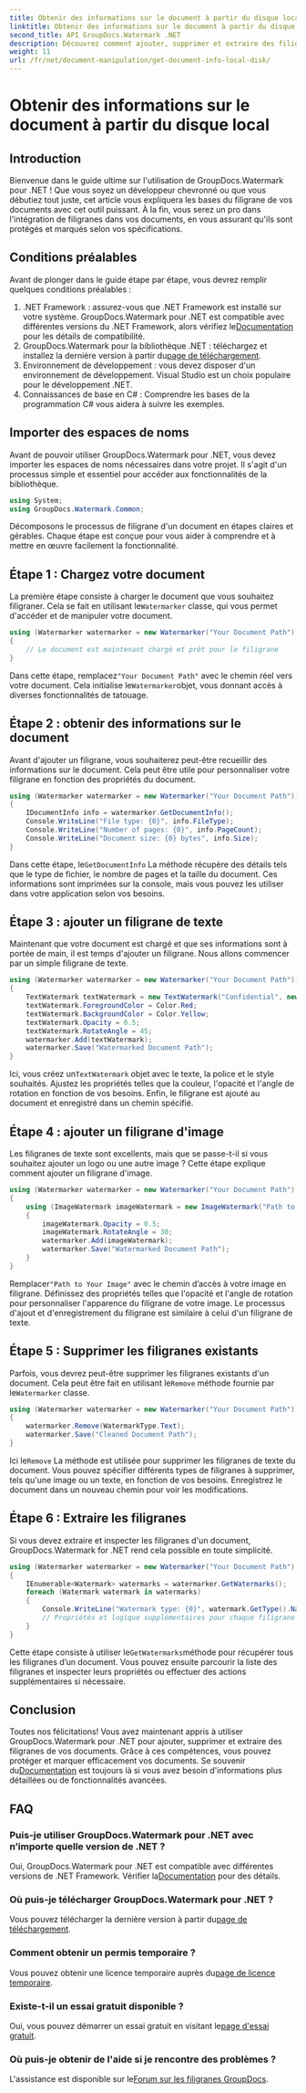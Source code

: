 ```yaml
---
title: Obtenir des informations sur le document à partir du disque local
linktitle: Obtenir des informations sur le document à partir du disque local
second_title: API GroupDocs.Watermark .NET
description: Découvrez comment ajouter, supprimer et extraire des filigranes dans des documents à l'aide de GroupDocs Watermark for .NET avec ce guide complet étape par étape.
weight: 11
url: /fr/net/document-manipulation/get-document-info-local-disk/
---
```


# Obtenir des informations sur le document à partir du disque local

## Introduction
Bienvenue dans le guide ultime sur l'utilisation de GroupDocs.Watermark pour .NET ! Que vous soyez un développeur chevronné ou que vous débutiez tout juste, cet article vous expliquera les bases du filigrane de vos documents avec cet outil puissant. À la fin, vous serez un pro dans l'intégration de filigranes dans vos documents, en vous assurant qu'ils sont protégés et marqués selon vos spécifications.
## Conditions préalables
Avant de plonger dans le guide étape par étape, vous devrez remplir quelques conditions préalables :
1.  .NET Framework : assurez-vous que .NET Framework est installé sur votre système. GroupDocs.Watermark pour .NET est compatible avec différentes versions du .NET Framework, alors vérifiez le[Documentation](https://tutorials.groupdocs.com/Watermark/net/) pour les détails de compatibilité.
2.  GroupDocs.Watermark pour la bibliothèque .NET : téléchargez et installez la dernière version à partir du[page de téléchargement](https://releases.groupdocs.com/Watermark/net/).
3. Environnement de développement : vous devez disposer d'un environnement de développement. Visual Studio est un choix populaire pour le développement .NET.
4. Connaissances de base en C# : Comprendre les bases de la programmation C# vous aidera à suivre les exemples.
## Importer des espaces de noms
Avant de pouvoir utiliser GroupDocs.Watermark pour .NET, vous devez importer les espaces de noms nécessaires dans votre projet. Il s'agit d'un processus simple et essentiel pour accéder aux fonctionnalités de la bibliothèque.
```csharp
using System;
using GroupDocs.Watermark.Common;
```
Décomposons le processus de filigrane d'un document en étapes claires et gérables. Chaque étape est conçue pour vous aider à comprendre et à mettre en œuvre facilement la fonctionnalité.
## Étape 1 : Chargez votre document
 La première étape consiste à charger le document que vous souhaitez filigraner. Cela se fait en utilisant le`Watermarker` classe, qui vous permet d'accéder et de manipuler votre document.
```csharp
using (Watermarker watermarker = new Watermarker("Your Document Path"))
{
    // Le document est maintenant chargé et prêt pour le filigrane
}
```
 Dans cette étape, remplacez`"Your Document Path"` avec le chemin réel vers votre document. Cela initialise le`Watermarker`objet, vous donnant accès à diverses fonctionnalités de tatouage.
## Étape 2 : obtenir des informations sur le document
Avant d'ajouter un filigrane, vous souhaiterez peut-être recueillir des informations sur le document. Cela peut être utile pour personnaliser votre filigrane en fonction des propriétés du document.

```csharp
using (Watermarker watermarker = new Watermarker("Your Document Path"))
{
    IDocumentInfo info = watermarker.GetDocumentInfo();
    Console.WriteLine("File type: {0}", info.FileType);
    Console.WriteLine("Number of pages: {0}", info.PageCount);
    Console.WriteLine("Document size: {0} bytes", info.Size);
}
```
 Dans cette étape, le`GetDocumentInfo` La méthode récupère des détails tels que le type de fichier, le nombre de pages et la taille du document. Ces informations sont imprimées sur la console, mais vous pouvez les utiliser dans votre application selon vos besoins.
## Étape 3 : ajouter un filigrane de texte
Maintenant que votre document est chargé et que ses informations sont à portée de main, il est temps d'ajouter un filigrane. Nous allons commencer par un simple filigrane de texte.

```csharp
using (Watermarker watermarker = new Watermarker("Your Document Path"))
{
    TextWatermark textWatermark = new TextWatermark("Confidential", new Font("Arial", 36));
    textWatermark.ForegroundColor = Color.Red;
    textWatermark.BackgroundColor = Color.Yellow;
    textWatermark.Opacity = 0.5;
    textWatermark.RotateAngle = 45;
    watermarker.Add(textWatermark);
    watermarker.Save("Watermarked Document Path");
}
```
 Ici, vous créez un`TextWatermark` objet avec le texte, la police et le style souhaités. Ajustez les propriétés telles que la couleur, l'opacité et l'angle de rotation en fonction de vos besoins. Enfin, le filigrane est ajouté au document et enregistré dans un chemin spécifié.
## Étape 4 : ajouter un filigrane d'image
Les filigranes de texte sont excellents, mais que se passe-t-il si vous souhaitez ajouter un logo ou une autre image ? Cette étape explique comment ajouter un filigrane d'image.

```csharp
using (Watermarker watermarker = new Watermarker("Your Document Path"))
{
    using (ImageWatermark imageWatermark = new ImageWatermark("Path to Your Image"))
    {
        imageWatermark.Opacity = 0.5;
        imageWatermark.RotateAngle = 30;
        watermarker.Add(imageWatermark);
        watermarker.Save("Watermarked Document Path");
    }
}
```
 Remplacer`"Path to Your Image"` avec le chemin d’accès à votre image en filigrane. Définissez des propriétés telles que l'opacité et l'angle de rotation pour personnaliser l'apparence du filigrane de votre image. Le processus d'ajout et d'enregistrement du filigrane est similaire à celui d'un filigrane de texte.
## Étape 5 : Supprimer les filigranes existants
 Parfois, vous devrez peut-être supprimer les filigranes existants d'un document. Cela peut être fait en utilisant le`Remove` méthode fournie par le`Watermarker` classe.

```csharp
using (Watermarker watermarker = new Watermarker("Your Document Path"))
{
    watermarker.Remove(WatermarkType.Text);
    watermarker.Save("Cleaned Document Path");
}
```
 Ici le`Remove` La méthode est utilisée pour supprimer les filigranes de texte du document. Vous pouvez spécifier différents types de filigranes à supprimer, tels qu'une image ou un texte, en fonction de vos besoins. Enregistrez le document dans un nouveau chemin pour voir les modifications.
## Étape 6 : Extraire les filigranes
Si vous devez extraire et inspecter les filigranes d'un document, GroupDocs.Watermark for .NET rend cela possible en toute simplicité.

```csharp
using (Watermarker watermarker = new Watermarker("Your Document Path"))
{
    IEnumerable<Watermark> watermarks = watermarker.GetWatermarks();
    foreach (Watermark watermark in watermarks)
    {
        Console.WriteLine("Watermark type: {0}", watermark.GetType().Name);
        // Propriétés et logique supplémentaires pour chaque filigrane
    }
}
```
 Cette étape consiste à utiliser le`GetWatermarks`méthode pour récupérer tous les filigranes d’un document. Vous pouvez ensuite parcourir la liste des filigranes et inspecter leurs propriétés ou effectuer des actions supplémentaires si nécessaire.
## Conclusion
 Toutes nos félicitations! Vous avez maintenant appris à utiliser GroupDocs.Watermark pour .NET pour ajouter, supprimer et extraire des filigranes de vos documents. Grâce à ces compétences, vous pouvez protéger et marquer efficacement vos documents. Se souvenir du[Documentation](https://tutorials.groupdocs.com/Watermark/net/) est toujours là si vous avez besoin d'informations plus détaillées ou de fonctionnalités avancées.
## FAQ
### Puis-je utiliser GroupDocs.Watermark pour .NET avec n’importe quelle version de .NET ?
 Oui, GroupDocs.Watermark pour .NET est compatible avec différentes versions de .NET Framework. Vérifier la[Documentation](https://tutorials.groupdocs.com/Watermark/net/) pour des détails.
### Où puis-je télécharger GroupDocs.Watermark pour .NET ?
 Vous pouvez télécharger la dernière version à partir du[page de téléchargement](https://releases.groupdocs.com/Watermark/net/).
### Comment obtenir un permis temporaire ?
 Vous pouvez obtenir une licence temporaire auprès du[page de licence temporaire](https://purchase.groupdocs.com/temporary-license/).
### Existe-t-il un essai gratuit disponible ?
 Oui, vous pouvez démarrer un essai gratuit en visitant le[page d'essai gratuit](https://releases.groupdocs.com/).
### Où puis-je obtenir de l'aide si je rencontre des problèmes ?
 L'assistance est disponible sur le[Forum sur les filigranes GroupDocs](https://forum.groupdocs.com/c/watermark/19).